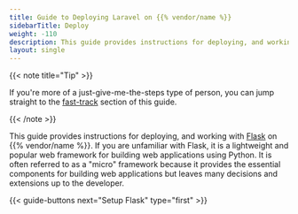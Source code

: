 ```yaml
---
title: Guide to Deploying Laravel on {{% vendor/name %}}
sidebarTitle: Deploy
weight: -110
description: This guide provides instructions for deploying, and working with Flask on {{% vendor/name %}}.
layout: single
---
```


{{< note title="Tip" >}}

If you're more of a just-give-me-the-steps type of person, you can jump straight to the
[fast-track](/get-started/flask/deploy/tldr.md) section of this guide.

{{< /note >}}

This guide provides instructions for deploying, and working with [Flask](https://flask.palletsprojects.com/) on
{{% vendor/name %}}. If you are unfamiliar with Flask, it is a lightweight and popular web framework for building web
applications using Python. It is often referred to as a "micro" framework because it provides the essential components
for building web applications but leaves many decisions and extensions up to the developer.

{{< guide-buttons next="Setup Flask" type="first" >}}
